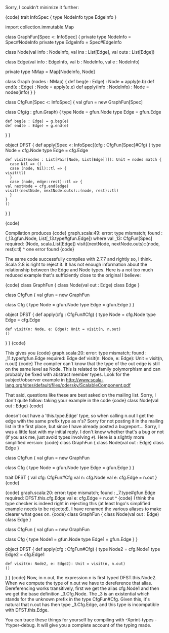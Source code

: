 Sorry, I couldn't minimize it further:

{code}
trait InfoSpec {
  type NodeInfo
  type EdgeInfo
}

import collection.immutable.Map

class GraphFun[Spec <: InfoSpec] {
  private type NodeInfo = Spec#NodeInfo
  private type EdgeInfo = Spec#EdgeInfo

  class Node(val info : NodeInfo, val ins : List[Edge], val outs : List[Edge])

  class Edge(val info : EdgeInfo, val b : NodeInfo, val e : NodeInfo)

  private type NMap = Map[NodeInfo, Node]

  class Graph (nodes : NMap) {
    def beg(e : Edge) : Node = apply(e.b)
    def end(e : Edge) : Node = apply(e.e)
    def apply(info : NodeInfo) : Node = nodes(info)
  }
}

class CfgFun[Spec <: InfoSpec] {
  val gfun = new GraphFun[Spec]

  class Cfg(g : gfun.Graph) {
    type Node = gfun.Node
    type Edge = gfun.Edge

    def beg(e : Edge) = g.beg(e)
    def end(e : Edge) = g.end(e)
  }
}

object DFST {
  def apply[Spec <: InfoSpec](cfg : CfgFun[Spec]#Cfg) {
    type Node = cfg.Node
    type Edge = cfg.Edge

    def visit(nodes : List[Pair[Node, List[Edge]]]): Unit = nodes match {
      case Nil => ()
      case (node, Nil)::tl => {
	visit(tl)
      }
      case (node, edge::rest)::tl => {
	val nextNode = cfg.end(edge)
	visit((nextNode, nextNode.outs)::(node, rest)::tl)
      }
    }
    ()
  }
}

{code}

Compilation produces
{code}
graph.scala:49: error: type mismatch;
 found   : (_13.gfun.Node, List[_13.type#gfun.Edge]) where val _13: CfgFun[Spec]
 required: (Node, scala.List[Edge])
	visit((nextNode, nextNode.outs)::(node, rest)::tl)
                                       ^
one error found
{code}

The same code successfully compiles with 2.7.7 and rightly so, I think.
Scala 2.8 is right to reject it. It has not enough information about the relationship between the Edge and Node types. Here is a not too much reduced example that's sufficiently close to the original I believe:

{code}
class GraphFun { 
  class Node(val out : Edge)
  class Edge
}

class CfgFun {
  val gfun = new GraphFun

  class Cfg {
    type Node = gfun.Node
    type Edge = gfun.Edge
  }
}

object DFST {
  def apply(cfg : CfgFun#Cfg) {
    type Node = cfg.Node
    type Edge = cfg.Edge

    def visit(n: Node, e: Edge): Unit = visit(n, n.out)
    ()
  }
}
{code}

This gives you
{code}
graph.scala:20: error: type mismatch;
 found   : _11.type#gfun.Edge
 required: Edge
    def visit(n: Node, e: Edge): Unit = visit(n, n.out)
{code}
The compiler can't know that the type of the out edge is still on the same level as Node. This is related to family polymorphism and can probably be fixed with abstract member types. Look for the subject/observer example in http://www.scala-lang.org/sites/default/files/odersky/ScalableComponent.pdf

That said, questions like these are best asked on the mailing list.
Sorry, I don't quite follow:
taking your example in the code
{code}
class Node(val out : Edge)
{code}

doesn't out have a 'this.type.Edge' type, so when calling n.out I get the edge with the same prefix type as n's?
Sorry for not posting it in the mailing list in the first place, but since I have already posted a bugreport...
Sorry, I was a little fast with my initial reply. I don't know whether that's a bug or not (if you ask me, just avoid types involving `#`). Here is a slightly more simplified version:
{code}
class GraphFun {
  class Node(val out : Edge)
  class Edge
}

class CfgFun {
  val gfun = new GraphFun

  class Cfg {
    type Node = gfun.Node
    type Edge = gfun.Edge
  }
}

trait DFST {
  val cfg: CfgFun#Cfg
  val n: cfg.Node
  val e: cfg.Edge = n.out
}
{code}

{code}
graph.scala:20: error: type mismatch;
 found   : _7.type#gfun.Edge
 required: DFST.this.cfg.Edge
  val e: cfg.Edge = n.out
                      ^
{code}
I think the type checker is indeed right in rejecting this (at least Ingo's simplified example needs to be rejected). I have renamed the various aliases to make clearer what goes on.
{code}
class GraphFun { 
  class Node(val out : Edge)
  class Edge
}

class CfgFun {
  val gfun = new GraphFun

  class Cfg {
    type Node1 = gfun.Node
    type Edge1 = gfun.Edge
  }
}

object DFST {
  def apply(cfg : CfgFun#Cfg) {
    type Node2 = cfg.Node1
    type Edge2 = cfg.Edge1

    def visit(n: Node2, e: Edge2): Unit = visit(n, n.out)
    ()
  }
}
{code}
Now, in n.out, the expression n is first typed DFST.this.Node2. When we 
compute the type of n.out we have to dereference that alias. Dereferencing works transitively, first we get the alias cfg.Node1 and then we get the base definition
_3.Cfg.Node. The _3 is an existential which stands for the unknown prefix in the type CfgFun#Cfg. Given this, it's natural that n.out has then type _3.Cfg.Edge, and this type is incompatible with DFST.this.Edge.

You can trace these things for yourself by compiling with -Xprint-types -Ytyper-debug. It will give you a complete account of the typing made.


